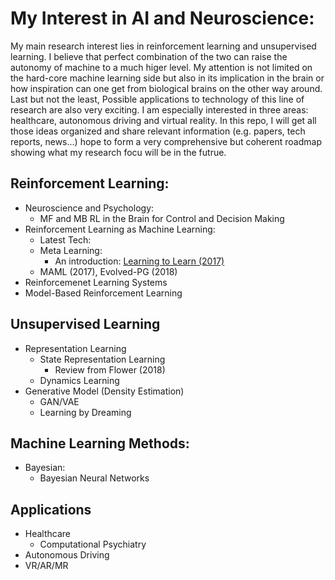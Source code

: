# My Interest in AI and Neuroscience:
My main research interest lies in reinforcement learning and unsupervised learning. I believe that perfect combination of the two can raise the autonomy of machine to a much higer level. My attention is not limited on the hard-core machine learning side but also in its implication in the brain or how inspiration can one get from biological brains on the other way around. Last but not the least, Possible applications to technology of this line of research are also very exciting. I am especially interested in three areas: healthcare, autonomous driving and virtual reality. 
In this repo, I will get all those ideas organized and share relevant information (e.g. papers, tech reports, news...) hope to form a very comprehensive but coherent roadmap showing what my research focu will be in the futrue.

## Reinforcement Learning:
* Neuroscience and Psychology:
	* MF and MB RL in the Brain for Control and Decision Making
* Reinforcement Learning as Machine Learning:
	* Latest Tech:
	* Meta Learning:
 		* An introduction: [Learning to Learn (2017)](http://bair.berkeley.edu/blog/2017/07/18/learning-to-learn/)
	* MAML (2017), Evolved-PG (2018)
* Reinforcemenet Learning Systems
* Model-Based Reinforcement Learning

## Unsupervised Learning
* Representation Learning
	* State Representation Learning 
		* Review from Flower (2018)
	* Dynamics Learning
* Generative Model (Density Estimation)
	* GAN/VAE
   * Learning by Dreaming 

## Machine Learning Methods:
* Bayesian:
   * Bayesian Neural Networks

## Applications
* Healthcare
   * Computational Psychiatry
* Autonomous Driving
* VR/AR/MR
